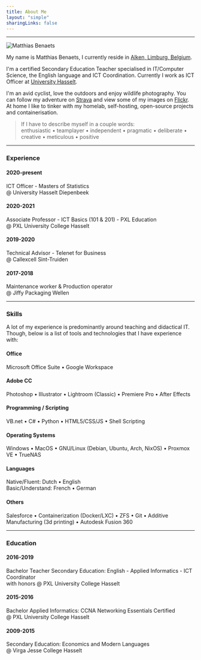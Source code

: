 ```yaml
---
title: About Me
layout: "simple"
sharingLinks: false
---
```

---
![Matthias Benaets](img/author.jpg)

My name is Matthias Benaets, I currently reside in [Alken, Limburg, Belgium](https://www.google.be/maps/place/3570+Alken/@50.8795835,5.2603162,13z/data=!4m5!3m4!1s0x47c118c17acd03cf:0xba0a56b07a363d7f!8m2!3d50.8891784!4d5.306758).

I'm a certified Secondary Education Teacher specialised in IT/Computer Science, the English language and ICT Coordination.
Currently I work as ICT Officer at [University Hasselt](https://www.uhasselt.be/en).

I'm an avid cyclist, love the outdoors and enjoy wildlife photography. You can follow my adventure on [Strava](https://www.strava.com/athletes/14868815) and view some of my images on [Flickr](https://www.flickr.com/photos/142503919@N05/).<br>
At home I like to tinker with my homelab, self-hosting, open-source projects and containerisation.

> If I have to describe myself in a couple words: <br>
> enthusiastic &bull; teamplayer &bull; independent &bull; pragmatic &bull; deliberate &bull; creative &bull; meticulous &bull; positive

---

### Experience

#### 2020-present
ICT Officer - Masters of Statistics<br>
@ University Hasselt Diepenbeek
#### 2020-2021
Associate Professor - ICT Basics (101 & 201) - PXL Education<br>
@ PXL University College Hasselt
#### 2019-2020
Technical Advisor - Telenet for Business<br>
@ Callexcell Sint-Truiden
#### 2017-2018
Maintenance worker & Production operator<br>
@ Jiffy Packaging Wellen

---

### Skills
A lot of my experience is predominantly around teaching and didactical IT. Though, below is a list of tools and technologies that I have experience with:


#### Office
Microsoft Office Suite &bull; Google Workspace
#### Adobe CC
Photoshop &bull; Illustrator &bull; Lightroom (Classic) &bull; Premiere Pro &bull; After Effects
#### Programming / Scripting
VB.net &bull; C# &bull; Python &bull; HTML5/CSS/JS &bull; Shell Scripting
#### Operating Systems
Windows &bull; MacOS &bull; GNU/Linux (Debian, Ubuntu, Arch, NixOS) &bull; Proxmox VE &bull; TrueNAS
#### Languages
Native/Fluent: Dutch &bull; English <br>
Basic/Understand: French &bull; German
#### Others
Salesforce &bull; Containerization (Docker/LXC) &bull; ZFS &bull; Git &bull; Additive Manufacturing (3d printing) &bull; Autodesk Fusion 360

---

### Education

#### 2016-2019
Bachelor Teacher Secondary Education: English - Applied Informatics - ICT Coordinator<br>
with honors @ PXL University College Hasselt
#### 2015-2016
Bachelor Applied Informatics: CCNA Networking Essentials Certified<br>
@ PXL University College Hasselt
#### 2009-2015
Secondary Education: Economics and Modern Languages<br>
@ Virga Jesse College Hasselt
